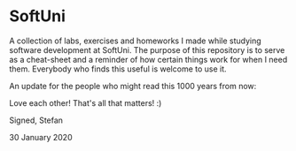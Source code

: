 # SoftUni

A collection of labs, exercises and homeworks I made while studying software development at SoftUni.
The purpose of this repository is to serve as a cheat-sheet and a reminder of how certain things work for when I need them.
Everybody who finds this useful is welcome to use it.

An update for the people who might read this 1000 years from now:

Love each other! That's all that matters! :)

Signed,
Stefan

30 January 2020
